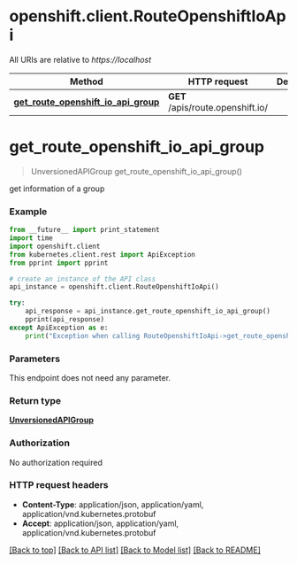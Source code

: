 # openshift.client.RouteOpenshiftIoApi

All URIs are relative to *https://localhost*

Method | HTTP request | Description
------------- | ------------- | -------------
[**get_route_openshift_io_api_group**](RouteOpenshiftIoApi.md#get_route_openshift_io_api_group) | **GET** /apis/route.openshift.io/ | 


# **get_route_openshift_io_api_group**
> UnversionedAPIGroup get_route_openshift_io_api_group()



get information of a group

### Example 
```python
from __future__ import print_statement
import time
import openshift.client
from kubernetes.client.rest import ApiException
from pprint import pprint

# create an instance of the API class
api_instance = openshift.client.RouteOpenshiftIoApi()

try: 
    api_response = api_instance.get_route_openshift_io_api_group()
    pprint(api_response)
except ApiException as e:
    print("Exception when calling RouteOpenshiftIoApi->get_route_openshift_io_api_group: %s\n" % e)
```

### Parameters
This endpoint does not need any parameter.

### Return type

[**UnversionedAPIGroup**](UnversionedAPIGroup.md)

### Authorization

No authorization required

### HTTP request headers

 - **Content-Type**: application/json, application/yaml, application/vnd.kubernetes.protobuf
 - **Accept**: application/json, application/yaml, application/vnd.kubernetes.protobuf

[[Back to top]](#) [[Back to API list]](../README.md#documentation-for-api-endpoints) [[Back to Model list]](../README.md#documentation-for-models) [[Back to README]](../README.md)

